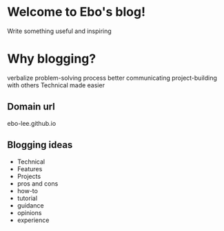 # Welcome to Ebo's blog!
Write something useful and inspiring

# Why blogging?
verbalize problem-solving process
better communicating project-building with others
Technical made easier
## Domain url
ebo-lee.github.io

## Blogging ideas
* Technical
* Features
* Projects
* pros and cons
* how-to
* tutorial
* guidance
* opinions
* experience